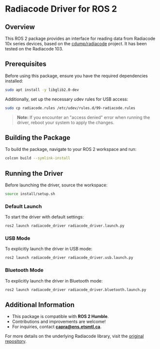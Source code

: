 # Radiacode Driver for ROS 2

## Overview

This ROS 2 package provides an interface for reading data from Radiacode 10x series devices, based on the [cdump/radiacode](https://github.com/cdump/radiacode.git) project. It has been tested on the Radiacode 103.

## Prerequisites

Before using this package, ensure you have the required dependencies installed:

```bash
sudo apt install -y libglib2.0-dev
```

Additionally, set up the necessary udev rules for USB access:

```bash
sudo cp radiacode.rules /etc/udev/rules.d/99-radiacode.rules
```

> **Note:** If you encounter an "access denied" error when running the driver, reboot your system to apply the changes.

## Building the Package

To build the package, navigate to your ROS 2 workspace and run:

```bash
colcon build --symlink-install
```

## Running the Driver

Before launching the driver, source the workspace:

```bash
source install/setup.sh
```

### Default Launch

To start the driver with default settings:

```bash
ros2 launch radiacode_driver radiacode_driver.launch.py
```

### USB Mode

To explicitly launch the driver in USB mode:

```bash
ros2 launch radiacode_driver radiacode_driver.usb.launch.py
```

### Bluetooth Mode

To explicitly launch the driver in Bluetooth mode:

```bash
ros2 launch radiacode_driver radiacode_driver.bluetooth.launch.py
```

## Additional Information

- This package is compatible with **ROS 2 Humble**.
- Contributions and improvements are welcome!
- For inquiries, contact **<capra@ens.etsmtl.ca>**.

For more details on the underlying Radiacode library, visit the [original repository](https://github.com/cdump/radiacode.git).
